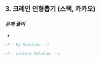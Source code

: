 ## 3. 크레인 인형뽑기 (스택, 카카오)

### _문제 풀이_

-

```html
<!-- My Solution -->
```

```html
<!-- Lecture Solution -->
```
